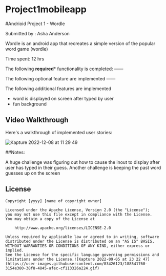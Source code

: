 # Project1mobileapp


#Andrioid Project 1 - Wordle

Submitted by : Asha Anderson

Wordle is an android app that recreates a simple version of the popular word game (wordle)

Time spent: 12 hrs

The following **required*** functionality is completed:
——

The following optional feature are implemented 
——


The following additional features are implemented 
- word is displayed on screen after typed by user
- fun background 


## Video Walkthrough

Here's a walkthrough of implemented user stories:

![Kapture 2022-12-08 at 11 29 49](https://user-images.githubusercontent.com/83426123/206508922-2849faa9-e333-4149-95da-7e79209278f9.gif)


##Notes:

A huge challenge was figuring out how to cause the inout to display after user has typed in their guess.
Another challenge is keeping the past word guesses up on the screen



## License

    Copyright [yyyy] [name of copyright owner]

    Licensed under the Apache License, Version 2.0 (the "License");
    you may not use this file except in compliance with the License.
    You may obtain a copy of the License at

        http://www.apache.org/licenses/LICENSE-2.0

    Unless required by applicable law or agreed to in writing, software
    distributed under the License is distributed on an "AS IS" BASIS,
    WITHOUT WARRANTIES OR CONDITIONS OF ANY KIND, either express or implied.
    See the License for the specific language governing permissions and
    limitations under the License.![Kapture 2022-09-05 at 23 22 47](https://user-images.githubusercontent.com/83426123/188541760-3154e380-38f8-4845-afec-cf113326a224.gif)

